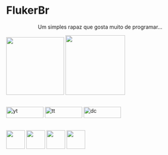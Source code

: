 # FlukerBr
<div>
  <p align="center">Um simples rapaz que gosta muito de programar...</p>
</div>
<div>
  <img height="155em" src="https://github-readme-stats.vercel.app/api?username=flukerbr&show_icons=true&theme=dark&include_all_commits=true&count_private=true"/>
  <img height="160em"src="https://github-readme-stats.vercel.app/api/top-langs/?username=flukerbr&layout=compact&langs_count=7&theme=dark"/>
</div>

## 
<div style="display: inline-block;">
  <a href="https://www.youtube.com/channel/UCDdCTajzvgVpm8SWDMdIZ2g"><img src="https://img.shields.io/badge/-Youtube-FF0000?style=flat-square&labelColor=FF0000&logo=youtube&logoColor=white" alt="yt" height="30" width="100"></a>
  <a href="https://twitter.com/FlukerBr"><img src="https://img.shields.io/badge/Twitter-1DA1F2?style=for-the-badge&logo=twitter&logoColor=white" alt="tt" height="30" width="100"></a>
  <a href="https://discord.com/channels/@me/661442512962977803"><img src="https://img.shields.io/badge/Discord-7289DA?style=for-the-badge&logo=discord&logoColor=white" alt="dc" height="30" width="100"></a>
</div>

## 
<div style="display: inline-block;">
  <a href="https://github.com/FlukerBr"><img src="https://cdn.jsdelivr.net/gh/devicons/devicon/icons/javascript/javascript-original.svg" height="50" width="50" draggable="false" /></a>
  <a href="https://github.com/FlukerBr"><img src="https://cdn.jsdelivr.net/gh/devicons/devicon/icons/python/python-original.svg"  height="50" width="50" draggable="false" /></a>
  <a href="https://github.com/FlukerBr"><img src="https://cdn.jsdelivr.net/gh/devicons/devicon/icons/html5/html5-plain.svg" height="50" width="50" draggable="false" /></a>
  <a href="https://github.com/FlukerBr"><img src="https://cdn.jsdelivr.net/gh/devicons/devicon/icons/css3/css3-original.svg" height="50" width="50" draggable="false" /></a>
</div>



